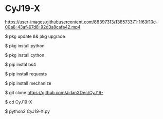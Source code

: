# CyJ19-X

https://user-images.githubusercontent.com/88397313/138573371-1f63f10e-00a8-43af-97d8-92d3a8cafa42.mp4




$ pkg update && pkg upgrade

$ pkg install python

$ pkg install cython

$ pip instal bs4

$ pip install requests

$ pip install mechanize

$ git clone https://github.com/JidanXDec/CyJ19-

$ cd CyJ19-X

$ python2 CyJ19-X.py
